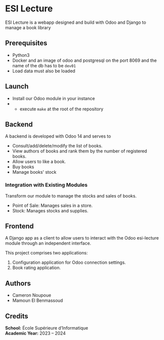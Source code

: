 # ESI Lecture

ESI Lecture is a webapp designed and build with Odoo and Django to manage a book library

## Prerequisites

* Python3
* Docker and an image of odoo and postgresql on the port 8069 and the name of the db has to be `dev01`
* Load data must also be loaded
  
## Launch

* Install our Odoo module in your instance
* * execute `make` at the root of the repository

## Backend

A backend is developed with Odoo 14 and serves to
- Consult/add/delete/modify the list of books.
- View authors of books and rank them by the number of registered books.
- Allow users to like a book.
- Buy books
- Manage books' stock


### Integration with Existing Modules

Transform our module to manage the stocks and sales of books. 

- Point of Sale: Manages sales in a store.
- Stock: Manages stocks and supplies.

## Frontend

A Django app as a client to allow users to interact with the Odoo esi-lecture module through an independent interface.

This project comprises two applications:
1. Configuration application for Odoo connection settings.
2. Book rating application.

## Authors
* Cameron Noupoue
* Mamoun El Benmassoud

## Credits 
**School:** École Supérieure d’Informatique  
**Academic Year:** 2023 – 2024
